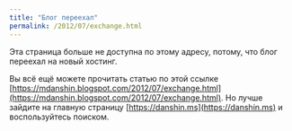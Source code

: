 ```yaml
---
title: "Блог переехал"
permalink: /2012/07/exchange.html
---
```

Эта страница больше не доступна по этому адресу, потому, что блог переехал на новый хостинг.

Вы всё ещё можете прочитать статью по этой ссылке [https://mdanshin.blogspot.com/2012/07/exchange.html](https://mdanshin.blogspot.com/2012/07/exchange.html). Но лучше зайдите на главную страницу [https://danshin.ms](https://danshin.ms) и воспользуйтесь поиском.